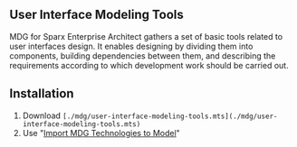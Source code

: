 
## User Interface Modeling Tools

MDG for Sparx Enterprise Architect gathers a set of basic tools related to user interfaces design. It enables designing by dividing them into components, building dependencies between them, and describing the requirements according to which development work should be carried out.

## Installation

1. Download `[./mdg/user-interface-modeling-tools.mts](./mdg/user-interface-modeling-tools.mts)`
2. Use "[Import MDG Technologies to Model](https://sparxsystems.com/enterprise_architect_user_guide/17.0/modeling_frameworks/importmdgtechnologies.html)"
